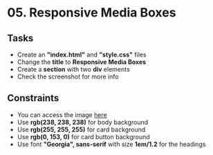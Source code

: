 # 05. Responsive Media Boxes

## Tasks
 * Create an **"index.html"** and **"style.css"** files
 * Change the **title** to **Responsive Media Boxes** 
 * Create a **section** with two **div** elements
 * Check the screenshot for more info

## Constraints
 * You can access the image [here](https://images.unsplash.com/photo-1538230942844-e89414a0692d?ixlib=rb-0.3.5&ixid=eyJhcHBfaWQiOjEyMDd9&s=34dcc54db235ce71b59c1d5ada02bdc4&auto=format&fit=crop&w=400&q=80)
 * Use **rgb(238, 238, 238)** for body background
 * Use **rgb(255, 255, 255)** for card background
 * Use **rgb(0, 153, 0)** for card button background
 * Use font **"Georgia", sans-serif** with size **1em/1.2** for the headings
